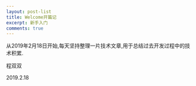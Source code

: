 ```yaml
---
layout: post-list
title: Welcome开篇记
excerpt: 新手入门
comments: true
---
```




从2019年2月18日开始,每天坚持整理一片技术文章,用于总结过去开发过程中的技术积累.

程双双

2019.2.18


